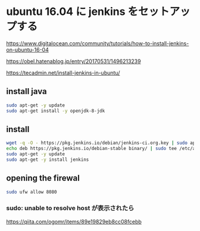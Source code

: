 # ubuntu 16.04 に jenkins をセットアップする

https://www.digitalocean.com/community/tutorials/how-to-install-jenkins-on-ubuntu-16-04

https://obel.hatenablog.jp/entry/20170531/1496213239

https://tecadmin.net/install-jenkins-in-ubuntu/

## install java
```sh
sudo apt-get -y update
sudo apt-get install -y openjdk-8-jdk
```

## install
```sh
wget -q -O - https://pkg.jenkins.io/debian/jenkins-ci.org.key | sudo apt-key add -
echo deb https://pkg.jenkins.io/debian-stable binary/ | sudo tee /etc/apt/sources.list.d/jenkins.list
sudo apt-get -y update
sudo apt-get -y install jenkins
```

## opening the firewal
```sh
sudo ufw allow 8080
```

### sudo: unable to resolve host が表示されたら
https://qiita.com/ogomr/items/89e19829eb8cc08fcebb

